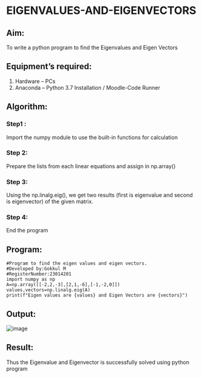 # EIGENVALUES-AND-EIGENVECTORS
## Aim:
To write a python program to find the Eigenvalues and Eigen Vectors
## Equipment’s required:
1. 	Hardware – PCs
2. 	Anaconda – Python 3.7 Installation / Moodle-Code Runner
## Algorithm:
### Step1 : 
Import the numpy module to use the built-in functions for calculation
### Step 2: 
Prepare the lists from each linear equations and assign in np.array()
### Step 3: 
Using the np.linalg.eig(),  we get two results (first is eigenvalue and second is eigenvector) of the given matrix.
### Step 4: 
End the program
## Program:
```
#Program to find the eigen values and eigen vectors.
#Developed by:Gokkul M
#RegisterNumber:23014201
import numpy as np
A=np.array([[-2,2,-3],[2,1,-6],[-1,-2,0]])
values,vectors=np.linalg.eig(A)
print(f"Eigen values are {values} and Eigen Vectors are {vectors}")
```
## Output:
![image](https://github.com/Gokkul-M/EIGENVALUES-AND-EIGENVECTORS/assets/144870543/2a6a16bb-0ebc-4d78-8e9d-6ff687069201)
## Result:
Thus the Eigenvalue and Eigenvector is successfully solved using python program
